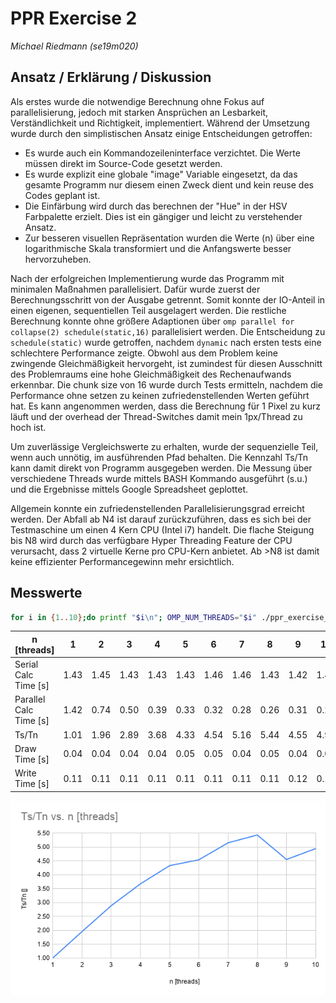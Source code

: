 # PPR Exercise 2

*Michael Riedmann (se19m020)*

## Ansatz / Erklärung / Diskussion

Als erstes wurde die notwendige Berechnung ohne Fokus auf parallelisierung, jedoch mit starken
Ansprüchen an Lesbarkeit, Verständlichkeit und Richtigkeit, implementiert. Während der Umsetzung
wurde durch den simplistischen Ansatz einige Entscheidungen getroffen:
* Es wurde auch ein Kommandozeileninterface verzichtet. Die Werte müssen direkt im Source-Code
 gesetzt werden.
* Es wurde explizit eine globale "image" Variable eingesetzt, da das gesamte Programm nur diesem
 einen Zweck dient und kein reuse des Codes geplant ist.
* Die Einfärbung wird durch das berechnen der "Hue" in der HSV Farbpalette erzielt. Dies ist
 ein gängiger und leicht zu verstehender Ansatz.
* Zur besseren visuellen Repräsentation wurden die Werte (n) über eine logarithmische Skala
 transformiert und die Anfangswerte besser hervorzuheben.
 
Nach der erfolgreichen Implementierung wurde das Programm mit minimalen Maßnahmen parallelisiert.
Dafür wurde zuerst der Berechnungsschritt von der Ausgabe getrennt. Somit konnte der IO-Anteil
in einen eigenen, sequentiellen Teil ausgelagert werden. Die restliche Berechnung konnte ohne
größere Adaptionen über `omp parallel for collapse(2) schedule(static,16)` parallelisiert werden.
Die Entscheidung zu `schedule(static)` wurde getroffen, nachdem `dynamic` nach ersten tests eine
schlechtere Performance zeigte. Obwohl aus dem Problem keine zwingende Gleichmäßigkeit hervorgeht,
ist zumindest für diesen Ausschnitt des Problemraums eine hohe Gleichmäßigkeit des Rechenaufwands
erkennbar. Die chunk size von 16 wurde durch Tests ermitteln, nachdem die Performance ohne setzen
zu keinen zufriedenstellenden Werten geführt hat. Es kann angenommen werden, dass die Berechnung
für 1 Pixel zu kurz läuft und der overhead der Thread-Switches damit mein 1px/Thread zu hoch ist.
 
Um zuverlässige Vergleichswerte zu erhalten, wurde der sequenzielle Teil, wenn auch unnötig, im
ausführenden Pfad behalten. Die Kennzahl Ts/Tn kann damit direkt von Programm ausgegeben werden.
Die Messung über verschiedene Threads wurde mittels BASH Kommando ausgeführt (s.u.) und die
Ergebnisse mittels Google Spreadsheet geplottet.
 
Allgemein konnte ein zufriedenstellenden Parallelisierungsgrad erreicht werden. Der Abfall ab
N4 ist darauf zurückzuführen, dass es sich bei der Testmaschine um einen 4 Kern CPU (Intel i7)
handelt. Die flache Steigung bis N8 wird durch das verfügbare Hyper Threading Feature der CPU
verursacht, dass 2 virtuelle Kerne pro CPU-Kern anbietet. Ab >N8 ist damit keine effizienter
Performancegewinn mehr ersichtlich.

## Messwerte

```bash
for i in {1..10};do printf "$i\n"; OMP_NUM_THREADS="$i" ./ppr_exercise_2; done
```

| n [threads]            | 1    | 2    | 3    | 4    | 5    | 6    | 7    | 8    | 9    | 10   |
|------------------------|------|------|------|------|------|------|------|------|------|------|
| Serial Calc Time [s]   | 1.43 | 1.45 | 1.43 | 1.43 | 1.43 | 1.46 | 1.46 | 1.43 | 1.42 | 1.45 |
| Parallel Calc Time [s] | 1.42 | 0.74 | 0.50 | 0.39 | 0.33 | 0.32 | 0.28 | 0.26 | 0.31 | 0.29 |
| Ts/Tn                  | 1.01 | 1.96 | 2.89 | 3.68 | 4.33 | 4.54 | 5.16 | 5.44 | 4.55 | 4.95 |
| Draw Time [s]          | 0.04 | 0.04 | 0.04 | 0.04 | 0.05 | 0.05 | 0.04 | 0.05 | 0.04 | 0.04 |
| Write Time [s]         | 0.11 | 0.11 | 0.11 | 0.11 | 0.11 | 0.11 | 0.11 | 0.11 | 0.12 | 0.12 |

![results graph](results_chart.png)
